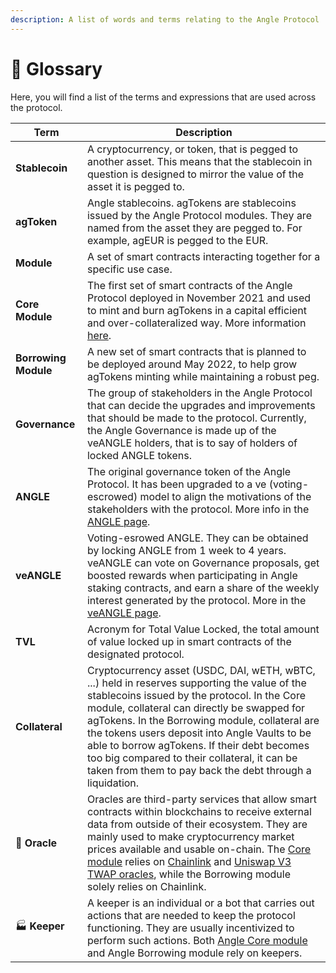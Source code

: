 ```yaml
---
description: A list of words and terms relating to the Angle Protocol
---
```


# 📒 Glossary

Here, you will find a list of the terms and expressions that are used across the protocol.

| Term                 | Description                                                                                                                                                                                                                                                                                                                                                                                                                                                 |
| -------------------- | ----------------------------------------------------------------------------------------------------------------------------------------------------------------------------------------------------------------------------------------------------------------------------------------------------------------------------------------------------------------------------------------------------------------------------------------------------------- |
| **Stablecoin**       | A cryptocurrency, or token, that is pegged to another asset. This means that the stablecoin in question is designed to mirror the value of the asset it is pegged to.                                                                                                                                                                                                                                                                                       |
| **agToken**          | Angle stablecoins. agTokens are stablecoins issued by the Angle Protocol modules. They are named from the asset they are pegged to. For example, agEUR is pegged to the EUR.                                                                                                                                                                                                                                                                                |
| **Module**           | A set of smart contracts interacting together for a specific use case.                                                                                                                                                                                                                                                                                                                                                                                      |
| **Core Module**      | The first set of smart contracts of the Angle Protocol deployed in November 2021 and used to mint and burn agTokens in a capital efficient and over-collateralized way. More information [here](core-module/overview.md).                                                                                                                                                                                                                                   |
| **Borrowing Module** | A new set of smart contracts that is planned to be deployed around May 2022, to help grow agTokens minting while maintaining a robust peg.                                                                                                                                                                                                                                                                                                                  |
| **Governance**       | The group of stakeholders in the Angle Protocol that can decide the upgrades and improvements that should be made to the protocol. Currently, the Angle Governance is made up of the veANGLE holders, that is to say of holders of locked ANGLE tokens.                                                                                                                                                                                                     |
| **ANGLE**            | The original governance token of the Angle Protocol. It has been upgraded to a ve (voting-escrowed) model to align the motivations of the stakeholders with the protocol. More info in the [ANGLE page](governance/angle-token.md).                                                                                                                                                                                                                         |
| **veANGLE**          | Voting-esrowed ANGLE. They can be obtained by locking ANGLE from 1 week to 4 years. veANGLE can vote on Governance proposals, get boosted rewards when participating in Angle staking contracts, and earn a share of the weekly interest generated by the protocol. More in the [veANGLE page](governance/veANGLE/).                                                                                                                                        |
| **TVL**              | Acronym for Total Value Locked, the total amount of value locked up in smart contracts of the designated protocol.                                                                                                                                                                                                                                                                                                                                          |
| **Collateral**       | Cryptocurrency asset (USDC, DAI, wETH, wBTC, ...) held in reserves supporting the value of the stablecoins issued by the protocol. In the Core module, collateral can directly be swapped for agTokens. In the Borrowing module, collateral are the tokens users deposit into Angle Vaults to be able to borrow agTokens. If their debt becomes too big compared to their collateral, it can be taken from them to pay back the debt through a liquidation. |
| 🔱 **Oracle**        | Oracles are third-party services that allow smart contracts within blockchains to receive external data from outside of their ecosystem. They are mainly used to make cryptocurrency market prices available and usable on-chain. The [Core module](other-aspects/oracles.md) relies on [Chainlink](https://chain.link) and [Uniswap V3 TWAP oracles](https://uniswap.org/blog/uniswap-v3/), while the Borrowing module solely relies on Chainlink.         |
| 🏭 **Keeper**        | A keeper is an individual or a bot that carries out actions that are needed to keep the protocol functioning. They are usually incentivized to perform such actions. Both [Angle Core module](other-aspects/keepers.md) and Angle Borrowing module rely on keepers.                                                                                                                                                                                         |
